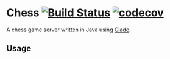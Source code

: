 # Chess [![Build Status](https://travis-ci.org/srikavin/Chess.svg?branch=master)](https://travis-ci.org/srikavin/Chess) [![codecov](https://codecov.io/gh/srikavin/Chess/branch/master/graph/badge.svg)](https://codecov.io/gh/srikavin/Chess) 
A chess game server written in Java using [Glade](https://github.com/srikavin/Glade).

## Usage

